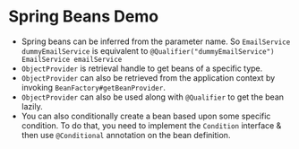 # Spring Beans Demo

- Spring beans can be inferred from the parameter name. So `EmailService dummyEmailService` is equivalent to
  `@Qualifier("dummyEmailService") EmailService emailService`
- `ObjectProvider` is retrieval handle to get beans of a specific type.
- `ObjectProvider` can also be retrieved from the application context by invoking `BeanFactory#getBeanProvider`.
- `ObjectProvider` can also be used along with `@Qualifier` to get the bean lazily.
- You can also conditionally create a bean based upon some specific condition. To do that, you need to
  implement the `Condition` interface & then use `@Conditional` annotation on the bean definition.